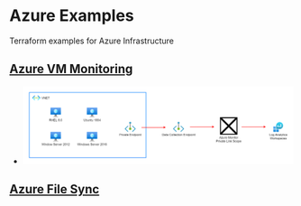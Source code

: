 # Azure Examples
Terraform examples for Azure Infrastructure

## [Azure VM Monitoring](./azure-vm-monitoring/README.md)
- ![img](./azure-vm-monitoring/docs/architecture.png)

## [Azure File Sync](./azure-file-sync/README.md)

